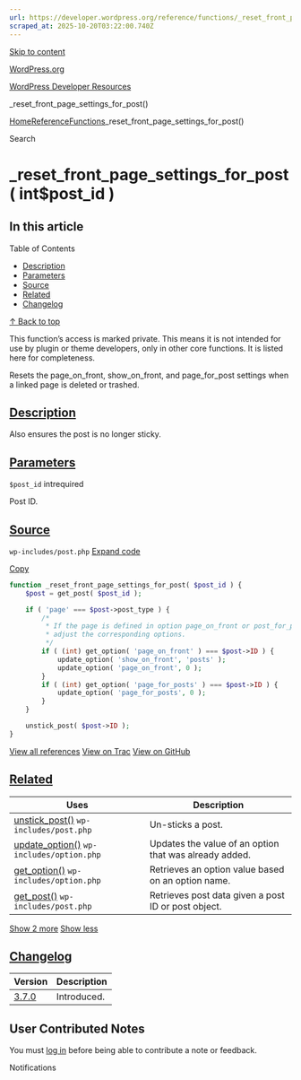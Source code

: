 ```yaml
---
url: https://developer.wordpress.org/reference/functions/_reset_front_page_settings_for_post
scraped_at: 2025-10-20T03:22:00.740Z
---
```


[Skip to content](https://developer.wordpress.org/reference/functions/_reset_front_page_settings_for_post/#wp--skip-link--target)

[WordPress.org](https://wordpress.org/)

[WordPress Developer Resources](https://developer.wordpress.org/)

\_reset\_front\_page\_settings\_for\_post()


[Home](https://developer.wordpress.org/)[Reference](https://developer.wordpress.org/reference/)[Functions](https://developer.wordpress.org/reference/functions/)\_reset\_front\_page\_settings\_for\_post()

Search

# \_reset\_front\_page\_settings\_for\_post( int$post\_id )

## In this article

Table of Contents

- [Description](https://developer.wordpress.org/reference/functions/_reset_front_page_settings_for_post/#description)
- [Parameters](https://developer.wordpress.org/reference/functions/_reset_front_page_settings_for_post/#parameters)
- [Source](https://developer.wordpress.org/reference/functions/_reset_front_page_settings_for_post/#source)
- [Related](https://developer.wordpress.org/reference/functions/_reset_front_page_settings_for_post/#related)
- [Changelog](https://developer.wordpress.org/reference/functions/_reset_front_page_settings_for_post/#changelog)

[↑ Back to top](https://developer.wordpress.org/reference/functions/_reset_front_page_settings_for_post/#wp--skip-link--target)

This function’s access is marked private. This means it is not intended for use by plugin or theme developers, only in other core functions. It is listed here for completeness.

Resets the page\_on\_front, show\_on\_front, and page\_for\_post settings when a linked page is deleted or trashed.

## [Description](https://developer.wordpress.org/reference/functions/_reset_front_page_settings_for_post/\#description)

Also ensures the post is no longer sticky.

## [Parameters](https://developer.wordpress.org/reference/functions/_reset_front_page_settings_for_post/\#parameters)

`$post_id` intrequired

Post ID.

## [Source](https://developer.wordpress.org/reference/functions/_reset_front_page_settings_for_post/\#source)

`wp-includes/post.php`
[Expand code](https://developer.wordpress.org/reference/functions/_reset_front_page_settings_for_post/#)

[Copy](https://developer.wordpress.org/reference/functions/_reset_front_page_settings_for_post/#)

```php
function _reset_front_page_settings_for_post( $post_id ) {
	$post = get_post( $post_id );

	if ( 'page' === $post->post_type ) {
		/*
		 * If the page is defined in option page_on_front or post_for_posts,
		 * adjust the corresponding options.
		 */
		if ( (int) get_option( 'page_on_front' ) === $post->ID ) {
			update_option( 'show_on_front', 'posts' );
			update_option( 'page_on_front', 0 );
		}
		if ( (int) get_option( 'page_for_posts' ) === $post->ID ) {
			update_option( 'page_for_posts', 0 );
		}
	}

	unstick_post( $post->ID );
}

```

[View all references](https://developer.wordpress.org/reference/files/wp-includes/post.php/) [View on Trac](https://core.trac.wordpress.org/browser/tags/6.8.3/src/wp-includes/post.php#L3901) [View on GitHub](https://github.com/WordPress/wordpress-develop/blob/6.8.3/src/wp-includes/post.php#L3901-L3919)

## [Related](https://developer.wordpress.org/reference/functions/_reset_front_page_settings_for_post/\#related)

| Uses | Description |
| --- | --- |
| [unstick\_post()](https://developer.wordpress.org/reference/functions/unstick_post/) `wp-includes/post.php` | Un-sticks a post. |
| [update\_option()](https://developer.wordpress.org/reference/functions/update_option/) `wp-includes/option.php` | Updates the value of an option that was already added. |
| [get\_option()](https://developer.wordpress.org/reference/functions/get_option/) `wp-includes/option.php` | Retrieves an option value based on an option name. |
| [get\_post()](https://developer.wordpress.org/reference/functions/get_post/) `wp-includes/post.php` | Retrieves post data given a post ID or post object. |

[Show 2 more](https://developer.wordpress.org/reference/functions/_reset_front_page_settings_for_post/#) [Show less](https://developer.wordpress.org/reference/functions/_reset_front_page_settings_for_post/#)

## [Changelog](https://developer.wordpress.org/reference/functions/_reset_front_page_settings_for_post/\#changelog)

| Version | Description |
| --- | --- |
| [3.7.0](https://developer.wordpress.org/reference/since/3.7.0/) | Introduced. |

## User Contributed Notes

You must [log in](https://login.wordpress.org/?redirect_to=https%3A%2F%2Fdeveloper.wordpress.org%2Freference%2Ffunctions%2F_reset_front_page_settings_for_post%2F) before being able to contribute a note or feedback.

Notifications